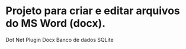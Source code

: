 # Projeto para criar e editar arquivos do MS Word (docx).

Dot Net
Plugin Docx
Banco de dados SQLite

